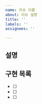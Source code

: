 ```yaml
---
name: 이슈 이름
about: 이슈 설명
title: ''
labels: ''
assignees: ''

---
```


## 설명

## 구현 목록
- [ ]
- [ ]
- [ ]
